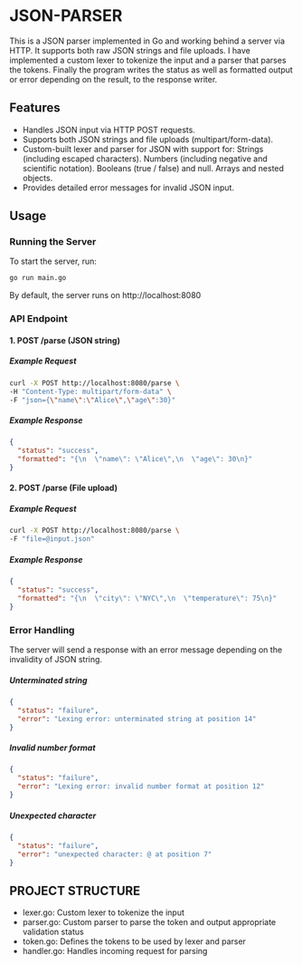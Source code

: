 # JSON-PARSER
This is a JSON parser implemented in Go and working behind a server via HTTP. It supports both raw JSON strings and file uploads. I have implemented a custom lexer to tokenize the input and a parser that parses the tokens. Finally the program writes the status as well as formatted output or error depending on the result, to the response writer.

## Features
- Handles JSON input via HTTP POST requests.
- Supports both JSON strings and file uploads (multipart/form-data).
- Custom-built lexer and parser for JSON with support for:
  Strings (including escaped characters).
  Numbers (including negative and scientific notation).
  Booleans (true / false) and null.
  Arrays and nested objects.
- Provides detailed error messages for invalid JSON input.

## Usage
### Running the Server
To start the server, run:
```bash
go run main.go
```
By default, the server runs on http://localhost:8080

### API Endpoint
#### 1. POST /parse (JSON string)

##### Example Request
```bash
curl -X POST http://localhost:8080/parse \
-H "Content-Type: multipart/form-data" \
-F "json={\"name\":\"Alice\",\"age\":30}"
```
##### Example Response
```json
{
  "status": "success",
  "formatted": "{\n  \"name\": \"Alice\",\n  \"age\": 30\n}"
}
```

#### 2. POST /parse (File upload)
##### Example Request
```bash
curl -X POST http://localhost:8080/parse \
-F "file=@input.json"
```
##### Example Response
```json
{
  "status": "success",
  "formatted": "{\n  \"city\": \"NYC\",\n  \"temperature\": 75\n}"
}
```

### Error Handling
The server will send a response with an error message depending on the invalidity of JSON string.

##### Unterminated string
```json
{
  "status": "failure",
  "error": "Lexing error: unterminated string at position 14"
}
```

##### Invalid number format
```json
{
  "status": "failure",
  "error": "Lexing error: invalid number format at position 12"
}
```
##### Unexpected character
```json
{
  "status": "failure",
  "error": "unexpected character: @ at position 7"
}
```

## PROJECT STRUCTURE
- lexer.go: Custom lexer to tokenize the input
- parser.go: Custom parser to parse the token and output appropriate validation status
- token.go: Defines the tokens to be used by lexer and parser
- handler.go: Handles incoming request for parsing
